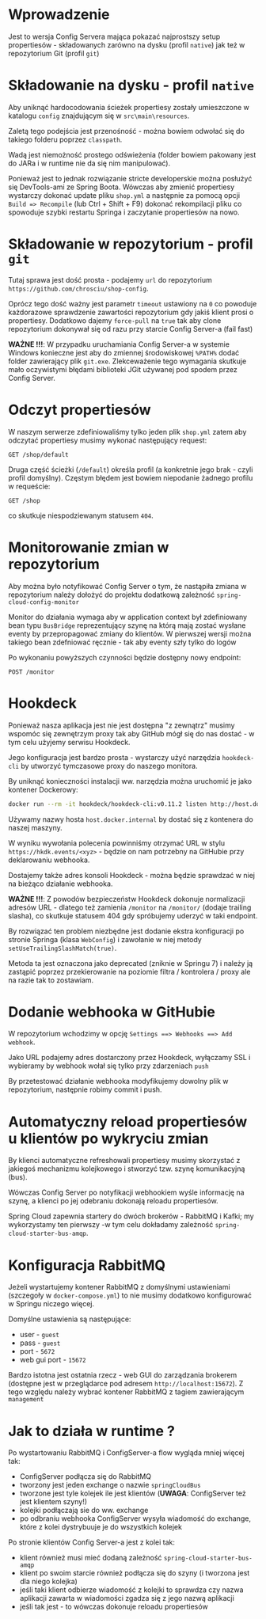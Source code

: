 # Wprowadzenie

Jest to wersja Config Servera mająca pokazać najprostszy setup propertiesów - składowanych zarówno na dysku (profil `native`) jak też w repozytorium Git (profil `git`)

# Składowanie na dysku - profil `native`

Aby uniknąć hardocodowania ścieżek propertiesy zostały umieszczone w katalogu `config` znajdującym się w `src\main\resources`. 

Zaletą tego podejścia jest przenośność - można bowiem odwołać się do takiego folderu poprzez `classpath`. 

Wadą jest niemożność prostego odświeżenia (folder bowiem pakowany jest do JARa i w runtime nie da się nim manipulować). 

Ponieważ jest to jednak rozwiązanie stricte developerskie można posłużyć się DevTools-ami ze Spring Boota. Wówczas aby zmienić propertiesy wystarczy dokonać update pliku `shop.yml` a następnie za pomocą opcji `Build => Recompile` (lub Ctrl + Shift + F9) dokonać rekompilacji pliku co spowoduje szybki restartu Springa i zaczytanie propertiesów na nowo.

# Składowanie w repozytorium - profil `git`

Tutaj sprawa jest dość prosta - podajemy `url` do repozytorium `https://github.com/chrosciu/shop-config`. 

Oprócz tego dość ważny jest parametr `timeout` ustawiony na `0` co powoduje każdorazowe sprawdzenie zawartości repozytorium gdy jakiś klient prosi o propertiesy. Dodatkowo dajemy `force-pull` na `true` tak aby clone repozytorium dokonywał się od razu przy starcie Config Server-a (fail fast)

**WAŻNE !!!**: W przypadku uruchamiania Config Server-a w systemie Windows konieczne jest aby do zmiennej środowiskowej `%PATH%` dodać folder zawierający plik `git.exe`. Zlekceważenie tego wymagania skutkuje mało oczywistymi błędami biblioteki JGit używanej pod spodem przez Config Server.  

# Odczyt propertiesów

W naszym serwerze zdefiniowaliśmy tylko jeden plik `shop.yml` zatem aby odczytać propertiesy musimy wykonać następujący request:

```text
GET /shop/default
```

Druga część ścieżki (`/default`) określa profil (a konkretnie jego brak - czyli profil domyślny). Częstym błędem jest bowiem niepodanie żadnego profilu w requeście:

```text
GET /shop
```

co skutkuje niespodziewanym statusem `404`.

# Monitorowanie zmian w repozytorium

Aby można było notyfikować Config Server o tym, że nastąpiła zmiana w repozytorium należy dołożyć do projektu dodatkową zależność `spring-cloud-config-monitor`

Monitor do działania wymaga aby w application context był zdefiniowany bean typu `BusBridge` reprezentujący szynę na którą mają zostać wysłane eventy by przepropagować zmiany do klientów. W pierwszej wersji można takiego bean zdefniować ręcznie - tak aby eventy szły tylko do logów

Po wykonaniu powyższych czynności będzie dostępny nowy endpoint:

```text
POST /monitor
```

# Hookdeck

Ponieważ nasza aplikacja jest nie jest dostępna "z zewnątrz" musimy wspomóc się zewnętrzym proxy tak aby GitHub mógł się do nas dostać - w tym celu użyjemy serwisu Hookdeck.  

Jego konfiguracja jest bardzo prosta - wystarczy użyć narzędzia `hookdeck-cli` by utworzyć tymczasowe proxy do naszego monitora. 

By uniknąć konieczności instalacji ww. narzędzia można uruchomić je jako kontener Dockerowy:

```bash
docker run --rm -it hookdeck/hookdeck-cli:v0.11.2 listen http://host.docker.internal:8071/monitor
```

Używamy nazwy hosta `host.docker.internal` by dostać się z kontenera do naszej maszyny.

W wyniku wywołania polecenia powinniśmy otrzymać URL w stylu `https://hkdk.events/<xyz>` - będzie on nam potrzebny na GitHubie przy deklarowaniu webhooka. 

Dostajemy także adres konsoli Hookdeck - można będzie sprawdzać w niej na bieżąco działanie webhooka.

**WAŻNE !!!**: Z powodów bezpieczeństw Hookdeck dokonuje normalizacji adresów URL - dlatego też zamienia `/monitor` na `/monitor/` (dodaje trailing slasha), co skutkuje statusem 404 gdy spróbujemy uderzyć w taki endpoint.

By rozwiązać ten problem niezbędne jest dodanie ekstra konfiguracji po stronie Springa (klasa `WebConfig`) i zawołanie w niej metody `setUseTrailingSlashMatch(true)`. 

Metoda ta jest oznaczona jako deprecated (zniknie w Springu 7) i należy ją zastąpić poprzez przekierowanie na poziomie filtra / kontrolera / proxy ale na razie tak to zostawiam. 

# Dodanie webhooka w GitHubie

W repozytorium wchodzimy w opcję `Settings ==> Webhooks ==> Add webhook`. 

Jako URL podajemy adres dostarczony przez Hookdeck, wyłączamy SSL i wybieramy by webhook wołał się tylko przy zdarzeniach `push`

By przetestować działanie webhooka modyfikujemy dowolny plik w repozytorium, następnie robimy commit i push.

# Automatyczny reload propertiesów u klientów po wykryciu zmian

By klienci automatyczne refreshowali propertiesy musimy skorzystać z jakiegoś mechanizmu kolejkowego i stworzyć tzw. szynę komunikacyjną (bus). 

Wówczas Config Server po notyfikacji webhookiem wyśle informację na szynę, a klienci po jej odebraniu dokonają reloadu propertiesów.

Spring Cloud zapewnia startery do dwóch brokerów - RabbitMQ i Kafki; my wykorzystamy ten pierwszy -w tym celu dokładamy zależność `spring-cloud-starter-bus-amqp`.

# Konfiguracja RabbitMQ

Jeżeli wystartujemy kontener RabbitMQ z domyślnymi ustawieniami (szczegoły w `docker-compose.yml`) to nie musimy dodatkowo konfigurować w Springu niczego więcej.

Domyślne ustawienia są następujące:

- user - `guest`
- pass - `guest`
- port - `5672`
- web gui port - `15672`

Bardzo istotna jest ostatnia rzecz - web GUI do zarządzania brokerem (dostępne jest w przeglądarce pod adresem `http://localhost:15672`). Z tego względu należy wybrać kontener RabbitMQ z tagiem zawierającym `management`

# Jak to działa w runtime ?

Po wystartowaniu RabbitMQ i ConfigServer-a flow wygląda mniej więcej tak:

- ConfigServer podłącza się do RabbitMQ
- tworzony jest jeden exchange o nazwie `springCloudBus`
- tworzone jest tyle kolejek ile jest klientów (**UWAGA**: ConfigServer też jest klientem szyny!)
- kolejki podłączają sie do ww. exchange
- po odbraniu webhooka ConfigServer wysyła wiadomość do exchange, które z kolei dystrybuuje je do wszystkich kolejek

Po stronie klientów Config Server-a jest z kolei tak:

- klient również musi mieć dodaną zależność `spring-cloud-starter-bus-amqp`
- klient po swoim starcie również podłącza się do szyny (i tworzona jest dla niego kolejka)
- jeśli taki klient odbierze wiadomość z kolejki to sprawdza czy nazwa aplikacji zawarta w wiadomości zgadza się z jego nazwą aplikacji
- jeśli tak jest - to wówczas dokonuje reloadu propertiesów